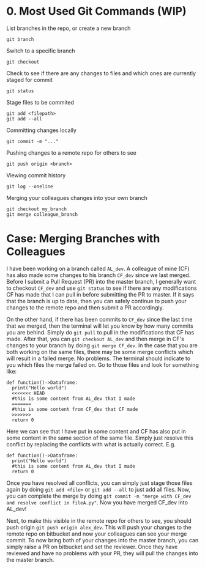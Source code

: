 # 0. Most Used Git Commands (WIP)

List branches in the repo, or create a new branch
```
git branch
```

Switch to a specific branch
```
git checkout
```

Check to see if there are any changes to files and which ones are currently staged for commit
```
git status
```

Stage files to be commited
```
git add <filepath>
git add --all
```

Committing changes locally
```
git commit -m "..."
```

Pushing changes to a remote repo for others to see
```
git push origin <branch>
```

Viewing commit history
```
git log --oneline
```

Merging your colleagues changes into your own branch
```
git checkout my_branch
git merge colleague_branch
```

# Case: Merging Branches with Colleagues

I have been working on a branch called ```AL_dev```. A colleague of mine (CF) has also made some changes to his branch ```CF_dev``` since we last merged. Before I submit a Pull Request (PR) into the master branch, I generally want to checkout ```CF_dev``` and use ```git status``` to see if there are any modifications CF has made that I can pull in before submitting the PR to master. If it says that the branch is up to date, then you can safely continue to push your changes to the remote repo and then submit a PR accordingly. 

On the other hand, if there has been commits to ```CF_dev``` since the last time that we merged, then the terminal will let you know by how many commits you are behind. Simply do ```git pull``` to pull in the modifications that CF has made. After that, you can ```git checkout AL_dev``` and then merge in CF's changes to your branch by doing ```git merge CF_dev```. In the case that you are both working on the same files, there may be some merge conflicts which will result in a failed merge. No problems. The terminal should indicate to you which files the merge failed on. Go to those files and look for something like:
```
def function()->Dataframe:
  print("Hello world")
  <<<<<<< HEAD
  #this is some content from AL_dev that I made
  =======
  #this is some content from CF_dev that CF made
  >>>>>>>
  return 0
```
Here we can see that I have put in some content and CF has also put in some content in the same section of the same file. Simply just resolve this conflict by replacing the conflicts with what is actually correct. E.g.
```
def function()->Dataframe:
  print("Hello world")
  #this is some content from AL_dev that I made
  return 0
```
Once you have resolved all conflicts, you can simply just stage those files again by doing ```git add <file>``` or ```git add --all``` to just add all files. Now, you can complete the merge by doing ```git commit -m "merge with CF_dev and resolve conflict in fileA.py"```. Now you have merged CF_dev into AL_dev!

Next, to make this visible in the remote repo for others to see, you should push origin <branch> ```git push origin alex_dev```. This will push your changes to the remote repo on bitbucket and now your colleagues can see your merge commit. To now bring both of your changes into the master branch, you can simply raise a PR on bitbucket and set the reviewer. Once they have reviewed and have no problems with your PR, they will pull the changes into the master branch.
